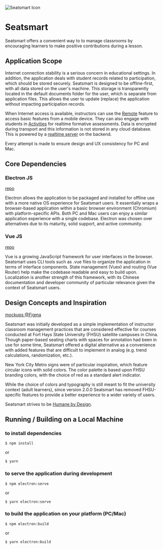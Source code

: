 ![Seatsmart Icon](https://seatsmart.thaddeus.education/img/logo.b38f8b88.svg)

# Seatsmart
Seatsmart offers a convenient way to to manage classrooms by encouraging learners to make positive contributions during a lesson.  

## Application Scope
Internet connection stability is a serious concern in educational settings.  In addition,
the application deals with student records related to participation, which
should be stored securely.  Seatsmart is designed to be offline-first, with all
data stored on the user's machine.  This storage is transparently located in the
default documents folder for the user, which is separate from application files.  This
allows the user to update (replace) the application without impacting participation records.

When Internet access is available, instructors can use the
[Remote](https://github.com/thaddeusm/seatsmart-remote) feature to
access basic features from a mobile device.  They can also engage with students
in [Activities](https://github.com/thaddeusm/seatsmart-activities) for
realtime formative assessments.  Data is encrypted during transport
and this information is not stored in any cloud database.  This is powered by a
[realtime server](https://github.com/thaddeusm/seatsmart-remote-server) on the backend.

Every attempt is made to ensure design and UX consistency for PC and Mac.

## Core Dependencies
### Electron JS
[repo](https://github.com/electron/electron)

Electron allows the application to be packaged and installed for offline use with a
more native OS experience for Seatsmart users.  It essentially wraps a browser-based
application within a basic browser environment (Chromium) with platform-specific
APIs.  Both PC and Mac users can enjoy a similar application experience with a single
codebase.  Electron was chosen over alternatives due to its maturity, solid support,
and active community.

### Vue JS
[repo](https://github.com/vuejs/vue)

Vue is a growing JavaScript framework for user interfaces in the browser.  Seatsmart
uses CLI tools such as .vue files to organize the application in terms of interface
components.  State management (Vuex) and routing (Vue Router) help make the codebase
readable and easy to build upon.  Localization is another strength of this framework,
with its Chinese documentation and developer community of particular relevance given
the context of Seatsmart users.

## Design Concepts and Inspiration
[mockups @Figma](https://www.figma.com/file/OxI3WKOFswThYuEfOR6UaV7V/Seatsmart)

Seatsmart was initially developed as a simple implementation of instructor classroom management
practices that are considered effective for courses conducted at Fort Hays State University (FHSU) satellite campuses in China.  Though paper-based seating charts with spaces for annotation had been in use for
some time, Seatsmart
offered a digital alternative as a convenience with added features that are
difficult to implement in analog (e.g. trend calculations, randomization, etc.).  

New York City Metro signs were of particular inspiration, which feature circular icons
with solid colors.  The color palette is based upon FHSU branding colors, with the choice
of red as a standard alert indicator.

While the choice of colors and typography is still meant to fit the university context (adult learners), since version 2.0.0 Seatsmart has removed FHSU-specific features to provide a better experience to a wider variety of users.

Seatsmart strives to be [Humane by Design](https://humanebydesign.com).

## Running / Building on a Local Machine
### to install dependencies
```
$ npm install
```
or
```
$ yarn
```

### to serve the application during development
```
$ npm electron:serve
```
or
```
$ yarn electron:serve
```

### to build the application on your platform (PC/Mac)
```
$ npm electron:build
```
or
```
$ yarn electron:build
```
